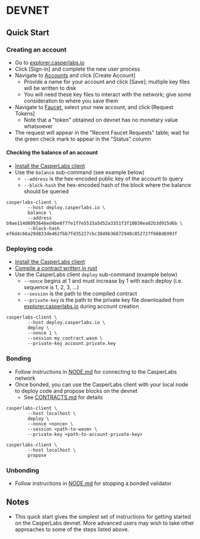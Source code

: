 # DEVNET

## Quick Start

### Creating an account

* Go to [explorer.casperlabs.io](https://explorer.casperlabs.io/)
* Click [Sign-in] and complete the new user process
* Navigate to [Accounts](https://explorer.casperlabs.io/#/accounts) and click [Create Account]
  - Provide a name for your account and click [Save]; multiple key files will be written to disk
  - You will need these key files to interact with the network; give some consideration to where you save them
* Navigate to [Faucet](https://explorer.casperlabs.io/#/faucet), select your new account, and click [Request Tokens]
  - Note that a "token" obtained on devnet has no monetary value whatsoever
* The request will appear in the "Recent Faucet Requests" table; wait for the green check mark to appear in the "Status" column

#### Checking the balance of an account

* [Install the CasperLabs client](INSTALL.md)
* Use the `balance` sub-command (see example below)
  * `--address` is the hex-encoded public key of the account to query
  * `--block-hash` the hex-encoded hash of the block where the balance should be queried
```
casperlabs-client \
        --host deploy.casperlabs.io \
        balance \
        --address b9ae114d6093646ed4be6f7fe1f7e5533a5d52a3351f3f18030ea82b3d915d6b \
        --block-hash ef6d4c66a29d833de462fbb7fd35227cbc3849b36872940c852727f668d6993f
```

### Deploying code

* [Install the CasperLabs client](INSTALL.md)
* [Compile a contract written in rust](CONTRACTS.md)
* Use the CasperLabs client `deploy` sub-command (example below)
  - `--nonce` begins at 1 and must increase by 1 with each deploy (i.e. sequence is 1, 2, 3, ...)
  - `--session` is the path to the compiled contract
  - `--private-key` is the path to the private key file downloaded from [explorer.casperlabs.io](https://explorer.casperlabs.io/) during account creation
```
casperlabs-client \
        --host deploy.casperlabs.io \
        deploy \
        --nonce 1 \
        --session my_contract.wasm \
        --private-key account.private.key
```

### Bonding

* Follow instructions in [NODE.md](NODE.md) for connecting to the CasperLabs network
* Once bonded, you can use the CasperLabs client with your local node to deploy code and propose blocks on the devnet
  - See [CONTRACTS.md](CONTRACTS.md) for details
```
casperlabs-client \
        --host localhost \
        deploy \
        --nonce <nonce> \
        --session <path-to-wasm> \
        --private-key <path-to-account-private-key>

casperlabs-client \
        --host localhost \
        propose
```

### Unbonding

* Follow instructions in [NODE.md](NODE.md) for stopping a bonded validator

## Notes

* This quick start gives the simplest set of instructions for getting started on the CasperLabs devnet. More advanced users may wish to take other approaches to some of the steps listed above.
